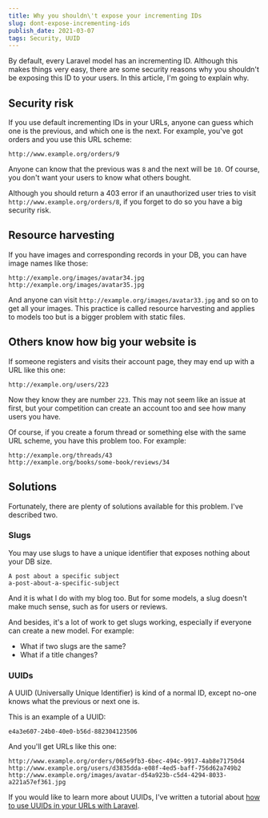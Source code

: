 ```yaml
---
title: Why you shouldn\'t expose your incrementing IDs
slug: dont-expose-incrementing-ids
publish_date: 2021-03-07
tags: Security, UUID
---
```


By default, every Laravel model has an incrementing ID. Although this makes things very easy, there are some security reasons why you shouldn't be exposing this ID to your users. In this article, I'm going to explain why.

## Security risk

If you use default incrementing IDs in your URLs, anyone can guess which one is the previous, and which one is the next. For example, you've got orders and you use this URL scheme:

```url
http://www.example.org/orders/9
```

Anyone can know that the previous was `8` and the next will be `10`. Of course, you don't want your users to know what others bought.

Although you should return a 403 error if an unauthorized user tries to visit `http://www.example.org/orders/8`, if you forget to do so you have a big security risk.

## Resource harvesting

If you have images and corresponding records in your DB, you can have image names like those:

```url
http://example.org/images/avatar34.jpg
http://example.org/images/avatar35.jpg
```

And anyone can visit `http://example.org/images/avatar33.jpg` and so on to get all your images. This practice is called resource harvesting and applies to models too but is a bigger problem with static files.

## Others know how big your website is

If someone registers and visits their account page, they may end up with a URL like this one:

```url
http://example.org/users/223
```

Now they know they are number `223`. This may not seem like an issue at first, but your competition can create an account too and see how many users you have.

Of course, if you create a forum thread or something else with the same URL scheme, you have this problem too. For example:

```url
http://example.org/threads/43
http://example.org/books/some-book/reviews/34
```

## Solutions

Fortunately, there are plenty of solutions available for this problem. I've described two.

### Slugs

You may use slugs to have a unique identifier that exposes nothing about your DB size.

```url
A post about a specific subject
a-post-about-a-specific-subject
```

And it is what I do with my blog too. But for some models, a slug doesn't make much sense, such as for users or reviews.

And besides, it's a lot of work to get slugs working, especially if everyone can create a new model. For example:

- What if two slugs are the same?
- What if a title changes?

### UUIDs

A UUID (Universally Unique Identifier) is kind of a normal ID, except no-one knows what the previous or next one is.

This is an example of a UUID:

```string
e4a3e607-24b0-40e0-b56d-882304123506
```

And you'll get URLs like this one:

```url
http://www.example.org/orders/065e9fb3-6bec-494c-9917-4ab8e71750d4
http://www.example.org/users/d3835dda-e08f-4ed5-baff-756d62a749b2
http://www.example.org/images/avatar-d54a923b-c5d4-4294-8033-a221a57ef361.jpg
```

If you would like to learn more about UUIDs, I've written a tutorial about [how to use UUIDs in your URLs with Laravel](https://www.jeroenvanrensen.nl/blog/uuids-in-laravel).
